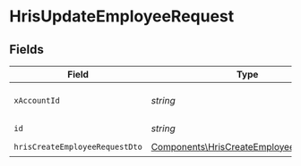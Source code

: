 # HrisUpdateEmployeeRequest


## Fields

| Field                                                                                              | Type                                                                                               | Required                                                                                           | Description                                                                                        |
| -------------------------------------------------------------------------------------------------- | -------------------------------------------------------------------------------------------------- | -------------------------------------------------------------------------------------------------- | -------------------------------------------------------------------------------------------------- |
| `xAccountId`                                                                                       | *string*                                                                                           | :heavy_check_mark:                                                                                 | The account identifier                                                                             |
| `id`                                                                                               | *string*                                                                                           | :heavy_check_mark:                                                                                 | N/A                                                                                                |
| `hrisCreateEmployeeRequestDto`                                                                     | [Components\HrisCreateEmployeeRequestDto](../../Models/Components/HrisCreateEmployeeRequestDto.md) | :heavy_check_mark:                                                                                 | N/A                                                                                                |